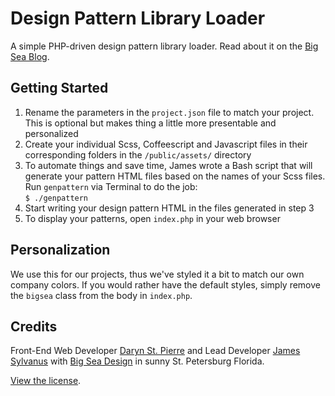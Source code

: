 # Design Pattern Library Loader
A simple PHP-driven design pattern library loader. Read about it on the [Big Sea Blog](http://bigseadesign.com/web-design/following-patterns).

## Getting Started
1. Rename the parameters in the `project.json` file to match your project. This is optional but makes thing a little more presentable and personalized
2. Create your individual Scss, Coffeescript and Javascript files in their corresponding folders in the `/public/assets/` directory
3. To automate things and save time, James wrote a Bash script that will generate your pattern HTML files based on the names of your Scss files. Run `genpattern` via Terminal to do the job:<br/>
`$ ./genpattern`
4. Start writing your design pattern HTML in the files generated in step 3
3. To display your patterns, open `index.php` in your web browser

## Personalization
We use this for our projects, thus we've styled it a bit to match our own company colors. If you would rather have the default styles, simply remove the `bigsea` class from the body in `index.php`.

## Credits
Front-End Web Developer [Daryn St. Pierre](http://bigseadesign.com/team/daryn-st-pierre) and Lead Developer [James Sylvanus](http://bigseadesign.com/team/james-sylvanus) with [Big Sea Design](http://bigseadesign.com) in sunny St. Petersburg Florida.

[View the license](LICENSE).
